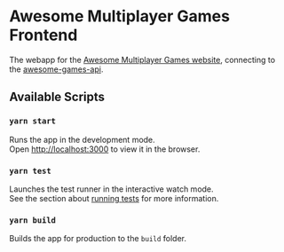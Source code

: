 # Awesome Multiplayer Games Frontend

The webapp for the [Awesome Multiplayer Games website](https://multiplayer.page), connecting to the [awesome-games-api](https://github.com/herrherrmann/awesome-games-api).

## Available Scripts

### `yarn start`

Runs the app in the development mode.<br />
Open [http://localhost:3000](http://localhost:3000) to view it in the browser.

### `yarn test`

Launches the test runner in the interactive watch mode.<br />
See the section about [running tests](https://facebook.github.io/create-react-app/docs/running-tests) for more information.

### `yarn build`

Builds the app for production to the `build` folder.
